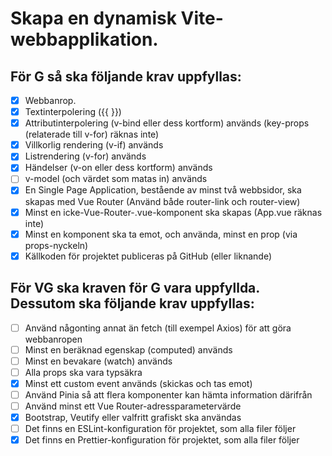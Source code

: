# Skapa en dynamisk Vite-webbapplikation. #

## För G så ska följande krav uppfyllas: ##

- [x] Webbanrop. 
- [x] Textinterpolering ({{  }})
- [x] Attributinterpolering (v-bind eller dess kortform) används (key-props (relaterade till v-for) räknas inte)
- [x] Villkorlig rendering (v-if) används
- [x] Listrendering (v-for) används
- [x] Händelser (v-on eller dess kortform) används
- [ ] v-model (och värdet som matas in) används
- [x] En Single Page Application, bestående av minst två webbsidor, ska skapas med Vue Router (Använd både router-link och router-view)
- [x] Minst en icke-Vue-Router-.vue-komponent ska skapas (App.vue räknas inte)
- [x] Minst en komponent ska ta emot, och använda, minst en prop (via props-nyckeln)
- [x] Källkoden för projektet publiceras på GitHub (eller liknande)

## För VG ska kraven för G vara uppfyllda. Dessutom ska följande krav uppfyllas: ##

- [ ] Använd någonting annat än fetch (till exempel Axios) för att göra webbanropen
- [ ] Minst en beräknad egenskap (computed) används
- [ ] Minst en bevakare (watch) används
- [ ] Alla props ska vara typsäkra
- [x] Minst ett custom event används (skickas och tas emot)
- [ ] Använd Pinia så att flera komponenter kan hämta information därifrån
- [ ] Använd minst ett Vue Router-adressparametervärde
- [x] Bootstrap, Veutify eller valfritt grafiskt ska användas
- [ ] Det finns en ESLint-konfiguration för projektet, som alla filer följer
- [x] Det finns en Prettier-konfiguration för projektet, som alla filer följer